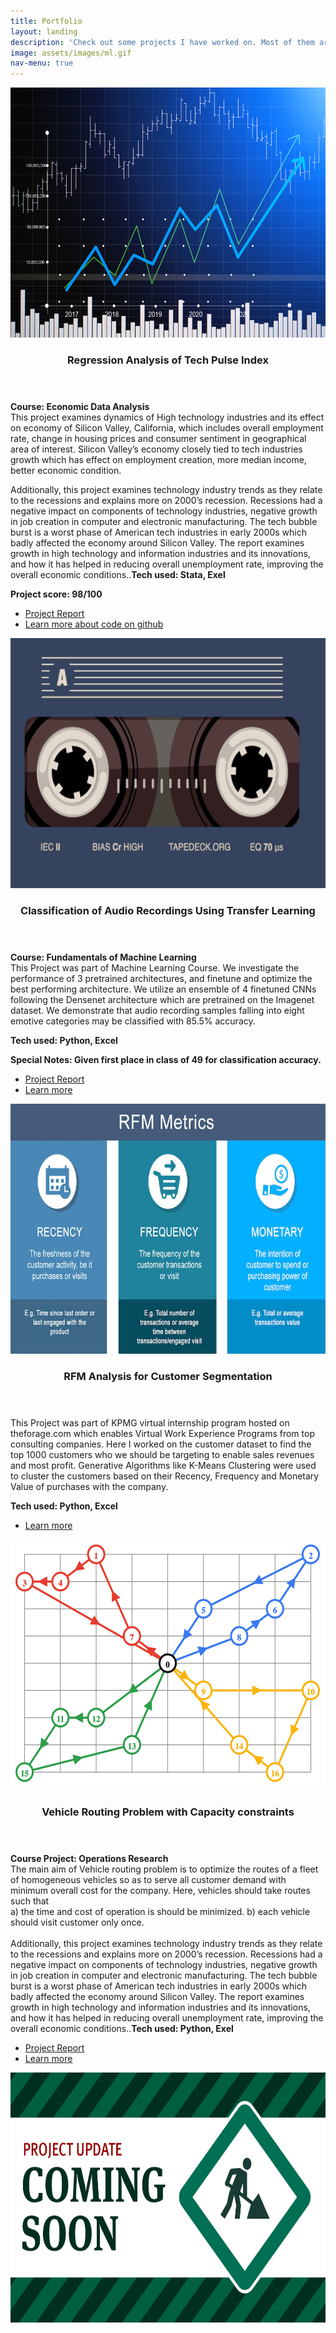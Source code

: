 ```yaml
---
title: Portfolio
layout: landing
description: 'Check out some projects I have worked on. Most of them are in the field of Supply Chain Forecasting, Machine Learning and Data Science - areas that interest me the most.'
image: assets/images/ml.gif
nav-menu: true
---
```


<!-- Main -->
<div id="main">

<!-- Two -->
<section id="two" class="spotlights">
	<section>
		<a href="generic.html" class="image">
			<img src="assets/images/stock market.jpg" alt="" data-position="center center" height="400px"/>
		</a>
		<div class="content">
			<div class="inner">
				<header class="major">
					<h3>Regression Analysis of Tech Pulse Index</h3>
				</header>
				<p><b> Course: Economic Data Analysis </b><br>
				This project examines dynamics of High technology industries and its effect on economy of Silicon Valley, California, which includes overall employment rate, change in housing prices and consumer sentiment in geographical area of interest. Silicon Valley’s economy closely tied to tech industries growth which has effect on employment creation, more median income, better economic condition.

Additionally, this project examines technology industry trends as they relate to the recessions and explains more on 2000’s recession. Recessions had a negative impact on components of technology industries, negative growth in job creation in computer and electronic manufacturing. The tech bubble burst is a worst phase of American tech industries in early 2000s which badly affected the economy around Silicon Valley. The report examines growth in high technology and information industries and its innovations, and how it has helped in reducing overall unemployment rate, improving the overall economic conditions..<b>Tech used: Stata, Exel <br> </b>
<p><b> Project score: 98/100 </b><br>
				<ul class="actions">
					<li><a target="_blank" rel="noopener noreferrer" href="https://drive.google.com/file/d/1S_o2Zs6OklnqMV0OK5avfav66o89WKjR/view?usp=sharing" class="button">Project Report</a></li>
					<li><a target="_blank" rel="noopener noreferrer" href="https://github.com/infinitebhat/Regression-Analysis-of-Tech-Pulse-Index" class="button">Learn more about code on github</a></li>
				</ul>	
              <section>
		<a href="generic.html" class="image">
			<img src="assets/images/genre_recog.gif" alt="" data-position="center center" height="400px"/>
		</a>
		<div class="content">
			<div class="inner">
				<header class="major">
					<h3> Classification of Audio Recordings Using Transfer Learning </h3>
				</header>
				<p><b> Course: Fundamentals of Machine Learning </b><br>
				This Project was part of Machine Learning Course. We investigate the performance of 3 pretrained architectures, and finetune and optimize the best performing architecture. We utilize an ensemble of 4 finetuned CNNs following the Densenet architecture which are pretrained on the Imagenet dataset. We demonstrate that audio recording samples falling into eight emotive categories may be classified with 85.5% accuracy.
				<p><b>Tech used: Python, Excel</b></p>
				<p><b> Special Notes: Given first place in class of 49 for classification accuracy. </b><br>
				<ul class="actions">
					<li><a target="_blank" rel="noopener noreferrer" href="https://drive.google.com/file/d/1in5lEkZMR20LJftS_9lG3PifmEQfJYBb/view?usp=sharing" class="button">Project Report</a></li>
					<li><a target="_blank" rel="noopener noreferrer" href="https://github.com/infinitebhat/" class="button">Learn more</a></li>
				</ul>
			</div>
			<section>
		<a href="generic.html" class="image">
			<img src="assets/images/rfm.jpg" alt="" data-position="center center" height="400px"/>
		</a>
		<div class="content">
			<div class="inner">
				<header class="major">
					<h3>RFM Analysis for Customer Segmentation</h3>
				</header>
				This Project was part of KPMG virtual internship program hosted on theforage.com which enables Virtual Work Experience Programs from top consulting companies. Here I worked on the customer dataset to find the top 1000 customers who we should be targeting to enable sales revenues and most profit. Generative Algorithms like K-Means Clustering were used to cluster the customers based on their Recency, Frequency and Monetary Value of purchases with the company.
				<p><b>Tech used: Python, Excel</b></p>
				<ul class="actions">
					<li><a target="_blank" rel="noopener noreferrer" href="https://github.com/infinitebhat/Customer-Segmentation-using-RFM-Analysis" class="button">Learn more</a></li>
				</ul>
			</div>
	<section>
		<a href="generic.html" class="image">
			<img src="assets/images/vrp.png" alt="" data-position="center center" height="400px"/>
		</a>
		<div class="content">
			<div class="inner">
				<header class="major">
					<h3>Vehicle Routing Problem with Capacity constraints</h3>
				</header>
				<p><b> Course Project: Operations Research </b><br>
				The main aim of Vehicle routing problem is to optimize the routes of a fleet of homogeneous vehicles so as to serve all customer demand with minimum overall cost for the company. Here, vehicles should take routes such that <br>
					a) the time and cost of operation is should be minimized.
					b) each vehicle should visit customer only once. <br>
<br>Additionally, this project examines technology industry trends as they relate to the recessions and explains more on 2000’s recession. Recessions had a negative impact on components of technology industries, negative growth in job creation in computer and electronic manufacturing. The tech bubble burst is a worst phase of American tech industries in early 2000s which badly affected the economy around Silicon Valley. The report examines growth in high technology and information industries and its innovations, and how it has helped in reducing overall unemployment rate, improving the overall economic conditions..<b>Tech used: Python, Exel <br> </b>
				<ul class="actions">
					<li><a target="_blank" rel="noopener noreferrer" href="https://drive.google.com/file/d/1rg9NNyAdHoS3y4SlN9wgNVrI8BQbZoFO/view?usp=sharing" class="button">Project Report</a></li>
					<li><a target="_blank" rel="noopener noreferrer" href="https://github.com/infinitebhat/Vehicle-Routing-Problem" class="button">Learn more</a></li>
				</ul>	
</section>

<section>
		<a href="generic.html" class="image">
			<img src="assets/images/pcs.gif" alt="" data-position="center center" height="400px"/>
		</a>
		<div class="content">
			<div class="inner">
</div>
